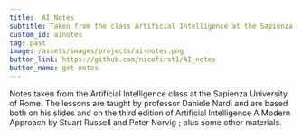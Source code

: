 ```yaml
---
title:  AI Notes
subtitle: Taken from the class Artificial Intelligence at the Sapienza University of Rome.
custom_id: ainotes
tag: past
image: /assets/images/projects/ai-notes.png
button_link: https://github.com/nicofirst1/AI_notes
button_name: get notes
---
```

Notes taken from the Artificial Intelligence class at the Sapienza University of Rome. The lessons are taught by professor Daniele Nardi and are based both on his slides and on the third edition of Artificial Intelligence A Modern Approach by Stuart Russell and Peter Norvig ; plus some other materials.

